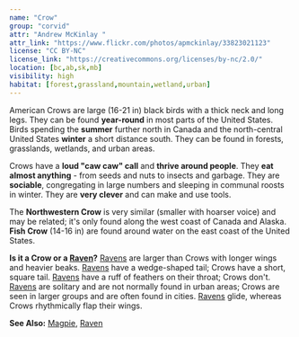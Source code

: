 ```yaml
---
name: "Crow"
group: "corvid"
attr: "Andrew McKinlay "
attr_link: "https://www.flickr.com/photos/apmckinlay/33823021123"
license: "CC BY-NC"
license_link: "https://creativecommons.org/licenses/by-nc/2.0/"
location: [bc,ab,sk,mb]
visibility: high
habitat: [forest,grassland,mountain,wetland,urban]
---
```

American Crows are large (16-21 in) black birds with a thick neck and long legs. They can be found **year-round** in most parts of the United States. Birds spending the **summer** further north in Canada and the north-central United States **winter** a short distance south. They can be found in forests, grasslands, wetlands, and urban areas.

Crows have a **loud "caw caw" call** and **thrive around people**. They **eat almost anything** - from seeds and nuts to insects and garbage. They are **sociable**, congregating in large numbers and sleeping in communal roosts in winter. They are **very clever** and can make and use tools.

The **Northwestern Crow** is very similar (smaller with hoarser voice) and may be related; it's only found along the west coast of Canada and Alaska. **Fish Crow** (14-16 in) are found around water on the east coast of the United States.

**Is it a Crow or a [Raven](/{{section}}/raven)?** [Ravens](/{{section}}/raven) are larger than Crows with longer wings and heavier beaks. [Ravens](/{{section}}/raven) have a wedge-shaped tail; Crows have a short, square tail. [Ravens](/{{section}}/raven) have a ruff of feathers on their throat; Crows don't. [Ravens](/{{section}}/raven) are solitary and are not normally found in urban areas; Crows are seen in larger groups and are often found in cities. [Ravens](/{{section}}/raven) glide, whereas Crows rhythmically flap their wings.

<!-- generated, do not edit -->
**See Also:**
[Magpie](/{{section}}/magpie),
[Raven](/{{section}}/raven)
